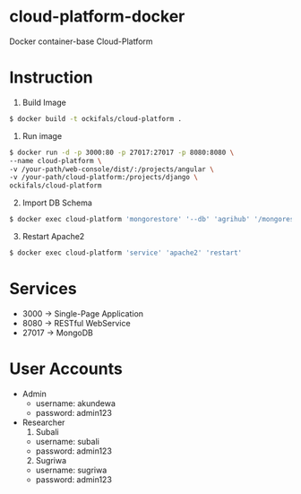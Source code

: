 # cloud-platform-docker
Docker container-base Cloud-Platform

# Instruction
1. Build Image
```bash
$ docker build -t ockifals/cloud-platform .
```

1. Run image

```bash
$ docker run -d -p 3000:80 -p 27017:27017 -p 8080:8080 \
--name cloud-platform \
-v /your-path/web-console/dist/:/projects/angular \
-v /your-path/cloud-platform:/projects/django \
ockifals/cloud-platform
```

2. Import DB Schema

```bash
$ docker exec cloud-platform 'mongorestore' '--db' 'agrihub' '/mongorestore/agrihub/'
```

3. Restart Apache2

```bash
$ docker exec cloud-platform 'service' 'apache2' 'restart'
```

# Services
* 3000 -> Single-Page Application
* 8080 -> RESTful WebService
* 27017 -> MongoDB

# User Accounts
- Admin
    - username: akundewa
    - password: admin123
- Researcher
    1. Subali
    - username: subali
    - password: admin123
    2. Sugriwa
    - username: sugriwa
    - password: admin123
